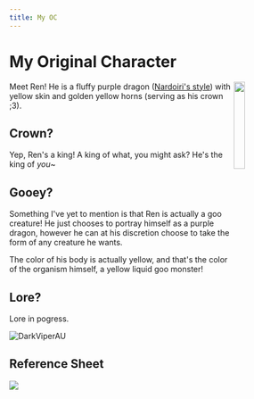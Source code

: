 ```yaml
---
title: My OC
---
```


# My Original Character

<img style="float: right;" src="/img/ren-front.png" width="20%" height="20%" />

Meet Ren! He is a fluffy purple dragon (<a href="https://nardoiri.gumroad.com/l/Nardoragon" target="_blank">Nardoiri's style</a>) with yellow skin and golden yellow horns (serving as his crown ;3).

## Crown?

Yep, Ren's a king! A king of what, you might ask? He's the king of _you_~

## Gooey?

Something I've yet to mention is that Ren is actually a goo creature! He just chooses to portray himself as a purple dragon, however he can at his discretion choose to take the form of any creature he wants.

The color of his body is actually yellow, and that's the color of the organism himself, a yellow liquid goo monster!

## Lore?

Lore in pogress.

<img src="https://cdn.discordapp.com/emojis/712701509498044446.webp?size=96&quality=lossless" title="DarkViperAU" />

## Reference Sheet

![](/img/ren-ref-sheet-sfw.png)
